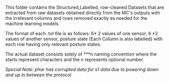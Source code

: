 This folder contains the Structured,Labelled, row-cleaned Datasets that are extracted from raw datasets obtained directly from the MC's outputs with the irrelevant columns and rows removed exactly as needed for the machine learning models.

The format of each .txt file is as follows:
    6* 2 values of one sensor, 6 *2 values of another sensor, posture state (Each Column is also labelled)
    with each row having only relevant posture states.

The actual dataset consists solely of ***n naming convention where the starts represent characters and the n represents optional number.

*Special Note: phar has corrupted data for s1 data due to powering down and up in between the protocol*

